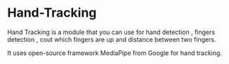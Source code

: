 # Hand-Tracking
Hand Tracking is a module that you can use for hand detection , fingers detection , cout which fingers are up and distance between two fingers. 

It uses open-source framework MediaPipe from Google for hand tracking.  
